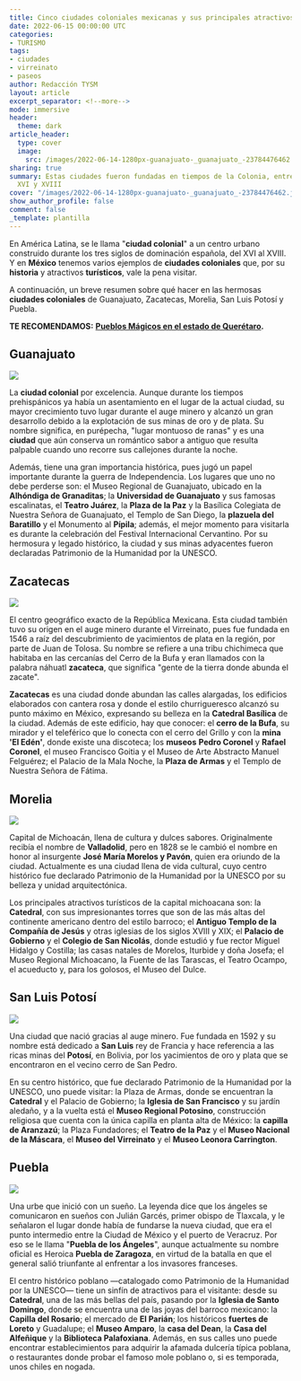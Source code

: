 ```yaml
---
title: Cinco ciudades coloniales mexicanas y sus principales atractivos
date: 2022-06-15 00:00:00 UTC
categories:
- TURISMO
tags:
- ciudades
- virreinato
- paseos
author: Redacción TYSM
layout: article
excerpt_separator: <!--more-->
mode: immersive
header:
  theme: dark
article_header:
  type: cover
  image:
    src: /images/2022-06-14-1280px-guanajuato-_guanajuato_-23784476462.jpeg
sharing: true
summary: Estas ciudades fueron fundadas en tiempos de la Colonia, entre los siglos
  XVI y XVIII
cover: "/images/2022-06-14-1280px-guanajuato-_guanajuato_-23784476462.jpeg"
show_author_profile: false
comment: false
_template: plantilla
---
```







En América Latina, se le llama "**ciudad colonial**" a un centro urbano construido durante los tres siglos de dominación española, del XVI al XVIII. Y en **México** tenemos varios ejemplos de **ciudades coloniales** que, por su **historia** y atractivos **turísticos**, vale la pena visitar.

A continuación, un breve resumen sobre qué hacer en las hermosas **ciudades coloniales** de Guanajuato, Zacatecas, Morelia, San Luis Potosí y Puebla.

**TE RECOMENDAMOS:** [**Pueblos Mágicos en el estado de Querétaro**](https://blog.tonoysumariachi.com/turismo/2022/11/04/pueblos-magicos-en-el-estado-de-queretaro.html)**.**

## Guanajuato

![](https://upload.wikimedia.org/wikipedia/commons/thumb/9/9d/Teatro_Juarez%2C_Guanajuato.jpg/1024px-Teatro_Juarez%2C_Guanajuato.jpg)

La **ciudad colonial** por excelencia. Aunque durante los tiempos prehispánicos ya había un asentamiento en el lugar de la actual ciudad, su mayor crecimiento tuvo lugar durante el auge minero y alcanzó un gran desarrollo debido a la explotación de sus minas de oro y de plata. Su nombre significa, en purépecha, "lugar montuoso de ranas" y es una **ciudad** que aún conserva un romántico sabor a antiguo que resulta palpable cuando uno recorre sus callejones durante la noche.

Además, tiene una gran importancia histórica, pues jugó un papel importante durante la guerra de Independencia. Los lugares que uno no debe perderse son: el Museo Regional de Guanajuato, ubicado en la **Alhóndiga de Granaditas**; la **Universidad de Guanajuato** y sus famosas escalinatas, el **Teatro Juárez**, la **Plaza de la Paz** y la Basílica Colegiata de Nuestra Señora de Guanajuato, el Templo de San Diego, la **plazuela del Baratillo** y el Monumento al **Pípila**; además, el mejor momento para visitarla es durante la celebración del Festival Internacional Cervantino. Por su hermosura y legado histórico, la ciudad y sus minas adyacentes fueron declaradas Patrimonio de la Humanidad por la UNESCO.

## Zacatecas

![](https://upload.wikimedia.org/wikipedia/commons/thumb/a/a1/CISOL_2017_-_43.jpg/1024px-CISOL_2017_-_43.jpg)

El centro geográfico exacto de la República Mexicana. Esta ciudad también tuvo su origen en el auge minero durante el Virreinato, pues fue fundada en 1546 a raíz del descubrimiento de yacimientos de plata en la región, por parte de Juan de Tolosa. Su nombre se refiere a una tribu chichimeca que habitaba en las cercanías del Cerro de la Bufa y eran llamados con la palabra náhuatl **zacateca**, que significa "gente de la tierra donde abunda el zacate".

**Zacatecas** es una ciudad donde abundan las calles alargadas, los edificios elaborados con cantera rosa y donde el estilo churrigueresco alcanzó su punto máximo en México, expresando su belleza en la **Catedral Basílica** de la ciudad. Además de este edificio, hay que conocer: el **cerro de la Bufa**, su mirador y el teleférico que lo conecta con el cerro del Grillo y con la **mina 'El Edén'**, donde existe una discoteca; los **museos** **Pedro Coronel** y **Rafael Coronel**, el museo Francisco Goitia y el Museo de Arte Abstracto Manuel Felguérez; el Palacio de la Mala Noche, la **Plaza de Armas** y el Templo de Nuestra Señora de Fátima.

## Morelia

![](https://upload.wikimedia.org/wikipedia/commons/thumb/d/d2/Catedral_de_Morelia_vista_de_noche.jpg/768px-Catedral_de_Morelia_vista_de_noche.jpg)

Capital de Michoacán, llena de cultura y dulces sabores. Originalmente recibía el nombre de **Valladolid**, pero en 1828 se le cambió el nombre en honor al insurgente **José María Morelos y Pavón**, quien era oriundo de la ciudad. Actualmente es una ciudad llena de vida cultural, cuyo centro histórico fue declarado Patrimonio de la Humanidad por la UNESCO por su belleza y unidad arquitectónica.

Los principales atractivos turísticos de la capital michoacana son: la **Catedral**, con sus impresionantes torres que son de las más altas del continente americano dentro del estilo barroco; el **Antiguo Templo de la Compañía de Jesús** y otras iglesias de los siglos XVIII y XIX; el **Palacio de Gobierno** y el **Colegio de San Nicolás**, donde estudió y fue rector Miguel Hidalgo y Costilla; las casas natales de Morelos, Iturbide y doña Josefa; el Museo Regional Michoacano, la Fuente de las Tarascas, el Teatro Ocampo, el acueducto y, para los golosos, el Museo del Dulce.

## San Luis Potosí

![](https://upload.wikimedia.org/wikipedia/commons/thumb/d/de/Catedral_SLP_cielo.jpg/1024px-Catedral_SLP_cielo.jpg)

Una ciudad que nació gracias al auge minero. Fue fundada en 1592 y su nombre está dedicado a **San Luis** rey de Francia y hace referencia a las ricas minas del **Potosí**, en Bolivia, por los yacimientos de oro y plata que se encontraron en el vecino cerro de San Pedro.

En su centro histórico, que fue declarado Patrimonio de la Humanidad por la UNESCO, uno puede visitar: la Plaza de Armas, donde se encuentran la **Catedral** y el Palacio de Gobierno; la **Iglesia de San Francisco** y su jardín aledaño, y a la vuelta está el **Museo Regional Potosino**, construcción religiosa que cuenta con la única capilla en planta alta de México: la **capilla de Aranzazú**; la Plaza Fundadores; el **Teatro de la Paz** y el **Museo Nacional de la Máscara**, el **Museo del Virreinato** y el **Museo Leonora Carrington**.

## Puebla

![](https://upload.wikimedia.org/wikipedia/commons/thumb/8/8a/Catedral_de_Puebla%2C_M%C3%A9xico%2C_2013-10-11%2C_DD_15.JPG/793px-Catedral_de_Puebla%2C_M%C3%A9xico%2C_2013-10-11%2C_DD_15.JPG)

Una urbe que inició con un sueño. La leyenda dice que los ángeles se comunicaron en sueños con Julián Garcés, primer obispo de Tlaxcala, y le señalaron el lugar donde había de fundarse la nueva ciudad, que era el punto intermedio entre la Ciudad de México y el puerto de Veracruz. Por eso se le llama "**Puebla de los Ángeles**", aunque actualmente su nombre oficial es Heroica **Puebla de Zaragoza**, en virtud de la batalla en que el general salió triunfante al enfrentar a los invasores franceses.

El centro histórico poblano —catalogado como Patrimonio de la Humanidad por la UNESCO— tiene un sinfín de atractivos para el visitante: desde su **Catedral**, una de las más bellas del país, pasando por la **Iglesia de Santo Domingo**, donde se encuentra una de las joyas del barroco mexicano: la **Capilla del Rosario**; el mercado de **El Parián**; los históricos **fuertes de Loreto** y Guadalupe; el **Museo Amparo**, la **casa del Dean**, la **Casa del Alfeñique** y la **Biblioteca Palafoxiana**. Además, en sus calles uno puede encontrar establecimientos para adquirir la afamada dulcería típica poblana, o restaurantes donde probar el famoso mole poblano o, si es temporada, unos chiles en nogada.
